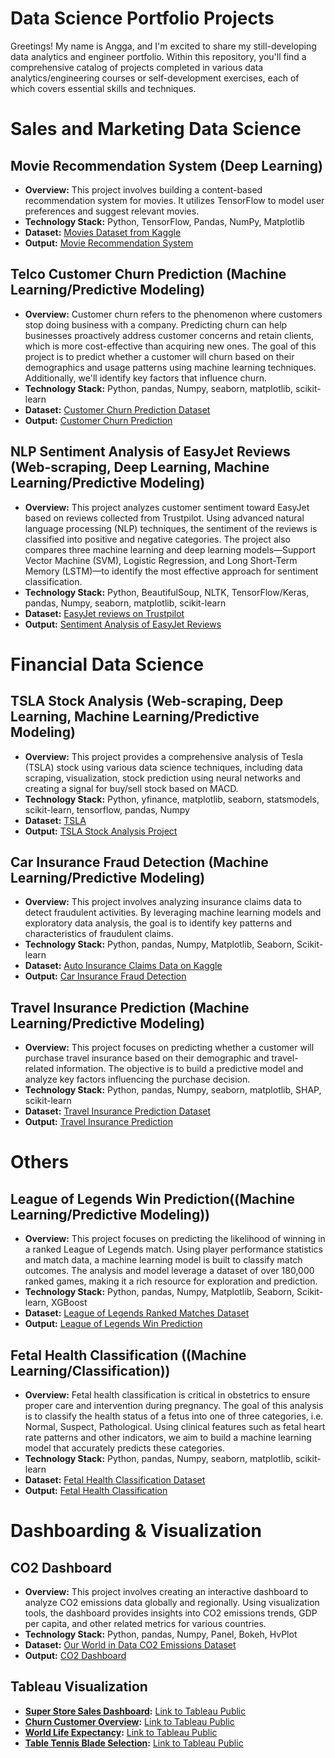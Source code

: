 # Data Science Portfolio Projects
Greetings! My name is Angga, and I'm excited to share my still-developing data analytics and engineer portfolio. Within this repository, you'll find a comprehensive catalog of projects completed in various data analytics/engineering courses or self-development exercises, each of which covers essential skills and techniques.

# Sales and Marketing Data Science

## **Movie Recommendation System (Deep Learning)**  
   - **Overview:** This project involves building a content-based recommendation system for movies. It utilizes TensorFlow to model user preferences and suggest relevant movies.
   - **Technology Stack:** Python, TensorFlow, Pandas, NumPy, Matplotlib
   - **Dataset:** [Movies Dataset from Kaggle](https://www.kaggle.com/code/faiqueali/tensorflow-movie-recommender-system)
   - **Output:** [Movie Recommendation System](https://github.com/Fuady/PortfolioProjects/blob/main/Movie_Recommendation_System_TensorFlow.ipynb)

## **Telco Customer Churn Prediction (Machine Learning/Predictive Modeling)**
   - **Overview:** Customer churn refers to the phenomenon where customers stop doing business with a company. Predicting churn can help businesses proactively address customer concerns and retain clients, which is more cost-effective than acquiring new ones. The goal of this project is to predict whether a customer will churn based on their demographics and usage patterns using machine learning techniques. Additionally, we'll identify key factors that influence churn. 
   - **Technology Stack:** Python, pandas, Numpy, seaborn, matplotlib, scikit-learn
   - **Dataset:** [Customer Churn Prediction Dataset](https://www.kaggle.com/code/bhartiprasad17/customer-churn-prediction)
   - **Output:** [Customer Churn Prediction](https://github.com/Fuady/PortfolioProjects/blob/main/Customer_Telco_Churn_Prediction.ipynb)

## **NLP Sentiment Analysis of EasyJet Reviews (Web-scraping, Deep Learning, Machine Learning/Predictive Modeling)**
   - **Overview:** This project analyzes customer sentiment toward EasyJet based on reviews collected from Trustpilot. Using advanced natural language processing (NLP) techniques, the sentiment of the reviews is classified into positive and negative categories. The project also compares three machine learning and deep learning models—Support Vector Machine (SVM), Logistic Regression, and Long Short-Term Memory (LSTM)—to identify the most effective approach for sentiment classification.
   - **Technology Stack:** Python, BeautifulSoup, NLTK, TensorFlow/Keras, pandas, Numpy, seaborn, matplotlib, scikit-learn
   - **Dataset:** [EasyJet reviews on Trustpilot](https://www.trustpilot.com/review/www.easyjet.com)
   - **Output:** [Sentiment Analysis of EasyJet Reviews](https://github.com/Fuady/PortfolioProjects/blob/main/Sentiment_analysis_easyjet.ipynb)

# Financial Data Science

## **TSLA Stock Analysis (Web-scraping, Deep Learning, Machine Learning/Predictive Modeling)**
   - **Overview:** This project provides a comprehensive analysis of Tesla (TSLA) stock using various data science techniques, including data scraping, visualization, stock prediction using neural networks and creating a signal for buy/sell stock based on MACD.
   - **Technology Stack:** Python, yfinance, matplotlib, seaborn, statsmodels, scikit-learn, tensorflow, pandas, Numpy
   - **Dataset:** [TSLA](https://finance.yahoo.com/quote/TSLA/)
   - **Output:** [TSLA Stock Analysis Project](https://github.com/Fuady/PortfolioProjects/blob/main/Stock_analysis.ipynb)

## **Car Insurance Fraud Detection (Machine Learning/Predictive Modeling)**  
   - **Overview:** This project involves analyzing insurance claims data to detect fraudulent activities. By leveraging machine learning models and exploratory data analysis, the goal is to identify key patterns and characteristics of fraudulent claims.
   - **Technology Stack:** Python, pandas, Numpy, Matplotlib, Seaborn, Scikit-learn
   - **Dataset:** [Auto Insurance Claims Data on Kaggle](https://www.kaggle.com/datasets/buntyshah/auto-insurance-claims-data)
   - **Output:** [Car Insurance Fraud Detection](https://github.com/Fuady/PortfolioProjects/blob/main/Car%20Insurance%20Fraud%20Detection.ipynb)

## **Travel Insurance Prediction (Machine Learning/Predictive Modeling)**
   - **Overview:** This project focuses on predicting whether a customer will purchase travel insurance based on their demographic and travel-related information. The objective is to build a predictive model and analyze key factors influencing the purchase decision. 
   - **Technology Stack:** Python, pandas, Numpy, seaborn, matplotlib, SHAP, scikit-learn
   - **Dataset:** [Travel Insurance Prediction Dataset](https://www.kaggle.com/datasets/tejashvi14/travel-insurance-prediction-data)
   - **Output:** [Travel Insurance Prediction](https://github.com/Fuady/PortfolioProjects/blob/main/Travel_insurance_prediction.ipynb)

# Others

## **League of Legends Win Prediction((Machine Learning/Predictive Modeling))**  
   - **Overview:** This project focuses on predicting the likelihood of winning in a ranked League of Legends match. Using player performance statistics and match data, a machine learning model is built to classify match outcomes. The analysis and model leverage a dataset of over 180,000 ranked games, making it a rich resource for exploration and prediction. 
   - **Technology Stack:** Python, pandas, Numpy, Matplotlib, Seaborn, Scikit-learn, XGBoost
   - **Dataset:** [League of Legends Ranked Matches Dataset](https://www.kaggle.com/paololol/league-of-legends-ranked-matches)
   - **Output:** [League of Legends Win Prediction](https://github.com/Fuady/PortfolioProjects/blob/main/LoL_prediction.ipynb)

## **Fetal Health Classification ((Machine Learning/Classification))**
   - **Overview:** Fetal health classification is critical in obstetrics to ensure proper care and intervention during pregnancy. The goal of this analysis is to classify the health status of a fetus into one of three categories, i.e. Normal, Suspect, Pathological. Using clinical features such as fetal heart rate patterns and other indicators, we aim to build a machine learning model that accurately predicts these categories. 
   - **Technology Stack:** Python, pandas, Numpy, seaborn, matplotlib, scikit-learn
   - **Dataset:** [Fetal Health Classification Dataset](https://www.kaggle.com/code/karnikakapoor/fetal-health-classification)
   - **Output:** [Fetal Health Classification](https://github.com/Fuady/PortfolioProjects/blob/main/Fetal%20Health%20Classification.ipynb)

# Dashboarding & Visualization

## **CO2 Dashboard**  
   - **Overview:** This project involves creating an interactive dashboard to analyze CO2 emissions data globally and regionally. Using visualization tools, the dashboard provides insights into CO2 emissions trends, GDP per capita, and other related metrics for various countries. 
   - **Technology Stack:** Python, pandas, Numpy, Panel, Bokeh, HvPlot
   - **Dataset:** [Our World in Data CO2 Emissions Dataset](https://github.com/owid/co2-data)
   - **Output:** [CO2 Dashboard](https://github.com/Fuady/PortfolioProjects/blob/main/co2_dashboard.ipynb)

## **Tableau Visualization**
- **[Super Store Sales Dashboard](https://github.com/Fuady/Tableau-Results/blob/main/Dashboard%20Super%20Sales.png):** [Link to Tableau Public](https://public.tableau.com/app/profile/angga.fuady/viz/SuperStoreOverview_16922041483160/Dashboard1)
- **[Churn Customer Overview](https://github.com/Fuady/Tableau-Results/blob/main/Customer_churn_overview.png):** [Link to Tableau Public](https://public.tableau.com/app/profile/angga.fuady/viz/CustomerChurnOverview_16923700539950/Dashboard1)
- **[World Life Expectancy](https://github.com/Fuady/Tableau-Results/blob/main/World_life_expectancy.png):** [Link to Tableau Public](https://public.tableau.com/app/profile/angga.fuady/viz/WorldLifeExpectancy_16622213083270/Dashboard1)
- **[Table Tennis Blade Selection](https://github.com/Fuady/Tableau-Results/blob/main/Table_tennis_blade_selection.png):** [Link to Tableau Public](https://public.tableau.com/app/profile/angga.fuady/viz/ButterflyRubberandBladeSelection/Dashboard1)
